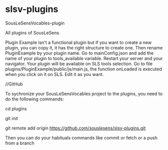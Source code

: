 # slsv-plugins
SousLeSensVocables-plugin


All plugins of SousLeSens 


Plugin Example isn't a functional plugin but if you want to create a new plugin, you can copy it, it has the right structure to create one. 
Then rename PluginExample by your plugin name.
Go to mainConfig.json and add the name of your plugin to tools_available variable.
Restart your server and your navigator.
Your plugin will be available on SLS tools selection. 
Go to file plugins/PluginExample/public/js/main.js, the function onLoaded is executed when you click on it on SLS.
Edit it as you want.


//GitHub

To sychronize your SousLeSensVocables project to the plugins, you need to do the following commands:

cd plugins

git init

git remote add origin https://github.com/souslesens/slsv-plugins.git

Then you can do your habituals commands like commit or fetch or a push from a branch


